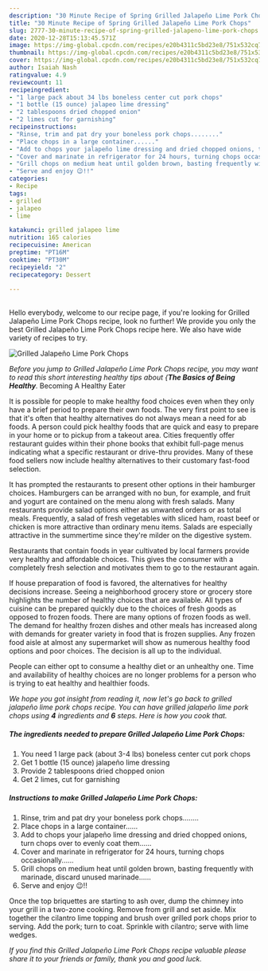 ```yaml
---
description: "30 Minute Recipe of Spring Grilled Jalapeño Lime Pork Chops"
title: "30 Minute Recipe of Spring Grilled Jalapeño Lime Pork Chops"
slug: 2777-30-minute-recipe-of-spring-grilled-jalapeno-lime-pork-chops
date: 2020-12-28T15:13:45.571Z
image: https://img-global.cpcdn.com/recipes/e20b4311c5bd23e8/751x532cq70/grilled-jalapeno-lime-pork-chops-recipe-main-photo.jpg
thumbnail: https://img-global.cpcdn.com/recipes/e20b4311c5bd23e8/751x532cq70/grilled-jalapeno-lime-pork-chops-recipe-main-photo.jpg
cover: https://img-global.cpcdn.com/recipes/e20b4311c5bd23e8/751x532cq70/grilled-jalapeno-lime-pork-chops-recipe-main-photo.jpg
author: Isaiah Nash
ratingvalue: 4.9
reviewcount: 11
recipeingredient:
- "1 large pack about 34 lbs boneless center cut pork chops"
- "1 bottle (15 ounce) jalapeo lime dressing"
- "2 tablespoons dried chopped onion"
- "2 limes cut for garnishing"
recipeinstructions:
- "Rinse, trim and pat dry your boneless pork chops........"
- "Place chops in a large container......"
- "Add to chops your jalapeño lime dressing and dried chopped onions, turn chops over to evenly coat them......"
- "Cover and marinate in refrigerator for 24 hours, turning chops occasionally......"
- "Grill chops on medium heat until golden brown, basting frequently with marinade, discard unused marinade......"
- "Serve and enjoy 😉!!"
categories:
- Recipe
tags:
- grilled
- jalapeo
- lime

katakunci: grilled jalapeo lime 
nutrition: 165 calories
recipecuisine: American
preptime: "PT16M"
cooktime: "PT30M"
recipeyield: "2"
recipecategory: Dessert

---
```

<br>
Hello everybody, welcome to our recipe page, if you're looking for Grilled Jalapeño Lime Pork Chops recipe, look no further! We provide you only the best Grilled Jalapeño Lime Pork Chops recipe here. We also have wide variety of recipes to try.
<br>


![Grilled Jalapeño Lime Pork Chops](https://img-global.cpcdn.com/recipes/e20b4311c5bd23e8/751x532cq70/grilled-jalapeno-lime-pork-chops-recipe-main-photo.jpg)

<i>Before you jump to Grilled Jalapeño Lime Pork Chops recipe, you may want to read this short interesting healthy tips about {<strong>The Basics of Being Healthy</strong>.</i>
Becoming A Healthy Eater

It is possible for people to make healthy food choices even when they only have a brief period to prepare their own foods. The very first point to see is that it's often that healthy alternatives do not always mean a need for ab foods. A person could pick healthy foods that are quick and easy to prepare in your home or to pickup from a takeout area. Cities frequently offer restaurant guides within their phone books that exhibit full-page menus indicating what a specific restaurant or drive-thru provides. Many of these food sellers now include healthy alternatives to their customary fast-food selection.

 It has prompted the restaurants to present other options in their hamburger choices. Hamburgers can be arranged with no bun, for example, and fruit and yogurt are contained on the menu along with fresh salads. Many restaurants provide salad options either as unwanted orders or as total meals. Frequently, a salad of fresh vegetables with sliced ham, roast beef or chicken is more attractive than ordinary menu items.  Salads are especially attractive in the summertime since they're milder on the digestive system.

Restaurants that contain foods in year cultivated by local farmers provide very healthy and affordable choices.  This gives the consumer with a completely fresh selection and motivates them to go to the restaurant again.

If house preparation of food is favored, the alternatives for healthy decisions increase. Seeing a neighborhood grocery store or grocery store highlights the number of healthy choices that are available.  All types of cuisine can be prepared quickly due to the choices of fresh goods as opposed to frozen foods. There are many options of frozen foods as well. The demand for healthy frozen dishes and other meals has increased along with demands for greater variety in food that is frozen supplies. Any frozen food aisle at almost any supermarket will show as numerous healthy food options and poor choices. The decision is all up to the individual.

People can either opt to consume a healthy diet or an unhealthy one. Time and availability of healthy choices are no longer problems for a person who is trying to eat healthy and healthier foods.


<i>We hope you got insight from reading it, now let's go back to grilled jalapeño lime pork chops recipe. You can have grilled jalapeño lime pork chops using <strong>4</strong> ingredients and <strong>6</strong> steps. Here is how you cook that.
</i>

##### The ingredients needed to prepare Grilled Jalapeño Lime Pork Chops:

1. You need 1 large pack (about 3-4 lbs) boneless center cut pork chops
1. Get 1 bottle (15 ounce) jalapeño lime dressing
1. Provide 2 tablespoons dried chopped onion
1. Get 2 limes, cut for garnishing


##### Instructions to make Grilled Jalapeño Lime Pork Chops:

1. Rinse, trim and pat dry your boneless pork chops........
1. Place chops in a large container......
1. Add to chops your jalapeño lime dressing and dried chopped onions, turn chops over to evenly coat them......
1. Cover and marinate in refrigerator for 24 hours, turning chops occasionally......
1. Grill chops on medium heat until golden brown, basting frequently with marinade, discard unused marinade......
1. Serve and enjoy 😉!!


Once the top briquettes are starting to ash over, dump the chimney into your grill in a two-zone cooking. Remove from grill and set aside. Mix together the cilantro lime topping and brush over grilled pork chops prior to serving. Add the pork; turn to coat. Sprinkle with cilantro; serve with lime wedges. 

<i>If you find this Grilled Jalapeño Lime Pork Chops recipe valuable please share it to your friends or family, thank you and good luck.</i>
